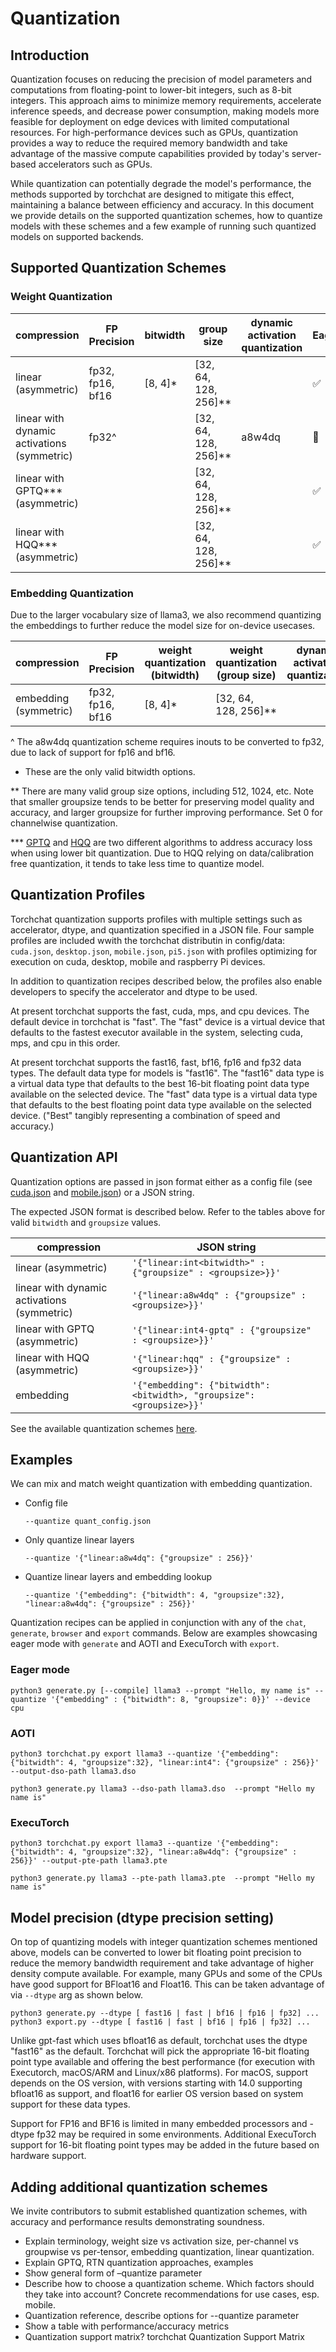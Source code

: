 
# Quantization

## Introduction
Quantization focuses on reducing the precision of model parameters and computations from floating-point to lower-bit integers, such as 8-bit integers. This approach aims to minimize memory requirements, accelerate inference speeds, and decrease power consumption, making models more feasible for deployment on edge devices with limited computational resources. For high-performance devices such as GPUs, quantization provides a way to reduce the required memory bandwidth and take advantage of the massive compute capabilities provided by today's server-based accelerators such as GPUs.

While quantization can potentially degrade the model's performance, the methods supported by torchchat are designed to mitigate this effect, maintaining a balance between efficiency and accuracy. In this document we provide details on the supported quantization schemes, how to quantize models with these schemes and a few example of running such quantized models on supported backends.

## Supported Quantization Schemes
### Weight Quantization
| compression | FP Precision | bitwidth| group size | dynamic activation quantization | Eager | AOTI | ExecuTorch |
|--|--|--|--|--|--|--|--|
| linear (asymmetric) | fp32, fp16, bf16 | [8, 4]* | [32, 64, 128, 256]** | | ✅ | ✅ | 🚧 |
| linear with dynamic activations (symmetric) | fp32^ | | [32, 64, 128, 256]** | a8w4dq | 🚧 |🚧 | ✅ |
| linear with GPTQ*** (asymmetric) | | |[32, 64, 128, 256]**  | | ✅ | ✅ | ❌ |
| linear with HQQ*** (asymmetric) | | |[32, 64, 128, 256]**  | | ✅ | ✅ | ❌ |

### Embedding Quantization
Due to the larger vocabulary size of llama3, we also recommend quantizing the embeddings to further reduce the model size for on-device usecases.

| compression | FP Precision | weight quantization (bitwidth)| weight quantization (group size) | dynamic activation quantization | Eager | AOTI | ExecuTorch |
|--|--|--|--|--|--|--|--|
| embedding (symmetric) | fp32, fp16, bf16 | [8, 4]* | [32, 64, 128, 256]** | | ✅ | ✅ | ✅ |

^ The a8w4dq quantization scheme requires inouts to be converted to fp32, due to lack of support for fp16 and bf16.

* These are the only valid bitwidth options.

** There are many valid group size options, including 512, 1024, etc. Note that smaller groupsize tends to be better for preserving model quality and accuracy, and larger groupsize for further improving performance. Set 0 for channelwise quantization.

*** [GPTQ](https://arxiv.org/abs/2210.17323) and [HQQ](https://mobiusml.github.io/hqq_blog/) are two different algorithms to address accuracy loss when using lower bit quantization. Due to HQQ relying on data/calibration free quantization, it tends to take less time to quantize model.

## Quantization Profiles
Torchchat quantization supports profiles with multiple settings such as accelerator, dtype, and quantization specified in a JSON file.  Four sample profiles are included wwith the torchchat distributin in config/data: `cuda.json`, `desktop.json`, `mobile.json`, `pi5.json` with profiles optimizing for execution on cuda, desktop, mobile and raspberry Pi devices.

In addition to quantization recipes described below, the profiles also enable developers to specify the accelerator and dtype to be used.  

At present torchchat supports the fast, cuda, mps, and cpu devices.  The default device in torchchat is "fast". The "fast" device is a virtual device that defaults to the fastest executor available in the system, selecting cuda, mps, and cpu in this order.

At present torchchat supports the fast16, fast, bf16, fp16 and fp32 data types. The default data type for models is "fast16".  The "fast16" data type is a virtual data type that defaults to the best 16-bit floating point data type available on the selected device. The "fast" data type is a virtual data type that defaults to the best floating point data type available on the selected device.   ("Best" tangibly representing a combination of speed and accuracy.) 

## Quantization API
Quantization options are passed in json format either as a config file (see [cuda.json](../config/data/cuda.json) and [mobile.json](../config/data/mobile.json)) or a JSON string.

The expected JSON format is described below. Refer to the tables above for valid `bitwidth` and `groupsize` values.

| compression | JSON string |
|--|--|
| linear (asymmetric) | `'{"linear:int<bitwidth>" : {"groupsize" : <groupsize>}}'` |
| linear with dynamic activations (symmetric) | `'{"linear:a8w4dq" : {"groupsize" : <groupsize>}}'`|
| linear with GPTQ (asymmetric) | `'{"linear:int4-gptq" : {"groupsize" : <groupsize>}}'`|
| linear with HQQ (asymmetric) |`'{"linear:hqq" : {"groupsize" : <groupsize>}}'`|
| embedding | `'{"embedding": {"bitwidth": <bitwidth>, "groupsize":<groupsize>}}'` |

See the available quantization schemes [here](https://github.com/pytorch/torchchat/blob/main/quantize.py#L1260-L1266).

## Examples
We can mix and match weight quantization with embedding quantization.

* Config file
  ```
  --quantize quant_config.json
  ```
* Only quantize linear layers
  ```
  --quantize '{"linear:a8w4dq": {"groupsize" : 256}}'
  ```
* Quantize linear layers and embedding lookup
  ```
  --quantize '{"embedding": {"bitwidth": 4, "groupsize":32}, "linear:a8w4dq": {"groupsize" : 256}}'
  ```
Quantization recipes can be applied in conjunction with any of the `chat`, `generate`, `browser` and `export` commands. Below are examples showcasing eager mode with `generate` and AOTI and ExecuTorch with `export`.
### Eager mode
```
python3 generate.py [--compile] llama3 --prompt "Hello, my name is" --quantize '{"embedding" : {"bitwidth": 8, "groupsize": 0}}' --device cpu
```
### AOTI
```
python3 torchchat.py export llama3 --quantize '{"embedding": {"bitwidth": 4, "groupsize":32}, "linear:int4": {"groupsize" : 256}}' --output-dso-path llama3.dso

python3 generate.py llama3 --dso-path llama3.dso  --prompt "Hello my name is"
```
### ExecuTorch
```
python3 torchchat.py export llama3 --quantize '{"embedding": {"bitwidth": 4, "groupsize":32}, "linear:a8w4dq": {"groupsize" : 256}}' --output-pte-path llama3.pte

python3 generate.py llama3 --pte-path llama3.pte  --prompt "Hello my name is"
```

## Model precision (dtype precision setting)
On top of quantizing models with integer quantization schemes mentioned above, models can be converted to lower bit floating point precision to reduce the memory bandwidth requirement and take advantage of higher density compute available. For example, many GPUs and some of the CPUs have good support for BFloat16 and Float16. This can be taken advantage of via `--dtype` arg as shown below.

```
python3 generate.py --dtype [ fast16 | fast | bf16 | fp16 | fp32] ...
python3 export.py --dtype [ fast16 | fast | bf16 | fp16 | fp32] ...
```

Unlike gpt-fast which uses bfloat16 as default, torchchat uses the dtype "fast16" as the default. Torchchat will pick the appropriate 16-bit floating point type available and offering the best performance (for execution with Executorch, macOS/ARM and Linux/x86 platforms).  For macOS, support depends on the OS version, with versions starting with 14.0 supporting bfloat16 as support, and float16 for earlier OS version based on system support for these data types.  

Support for FP16 and BF16 is limited in many embedded processors and -dtype fp32 may be required in some environments. Additional ExecuTorch support for 16-bit floating point types may be added in the future based on hardware support.

## Adding additional quantization schemes
We invite contributors to submit established quantization schemes, with accuracy and performance results demonstrating soundness.

- Explain terminology, weight size vs activation size, per-channel vs groupwise vs per-tensor, embedding quantization, linear quantization.
- Explain GPTQ, RTN quantization approaches, examples
- Show general form of –quantize parameter
- Describe how to choose a quantization scheme. Which factors should they take into account? Concrete recommendations for use cases, esp. mobile.
- Quantization reference, describe options for --quantize parameter
- Show a table with performance/accuracy metrics
- Quantization support matrix? torchchat Quantization Support Matrix
